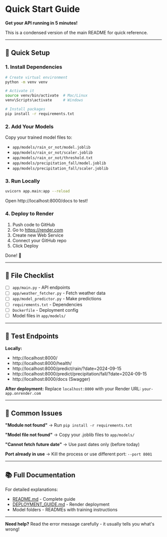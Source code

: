 # Quick Start Guide

**Get your API running in 5 minutes!**

This is a condensed version of the main README for quick reference.

---

## 🚀 Quick Setup

### 1. Install Dependencies

```bash
# Create virtual environment
python -m venv venv

# Activate it
source venv/bin/activate  # Mac/Linux
venv\Scripts\activate     # Windows

# Install packages
pip install -r requirements.txt
```

### 2. Add Your Models

Copy your trained model files to:
- `app/models/rain_or_not/model.joblib`
- `app/models/rain_or_not/scaler.joblib`
- `app/models/rain_or_not/threshold.txt`
- `app/models/precipitation_fall/model.joblib`
- `app/models/precipitation_fall/scaler.joblib`

### 3. Run Locally

```bash
uvicorn app.main:app --reload
```

Open http://localhost:8000/docs to test!

### 4. Deploy to Render

1. Push code to GitHub
2. Go to https://render.com
3. Create new Web Service
4. Connect your GitHub repo
5. Click Deploy

Done! 🎉

---

## 📁 File Checklist

- [ ] `app/main.py` - API endpoints
- [ ] `app/weather_fetcher.py` - Fetch weather data
- [ ] `app/model_predictor.py` - Make predictions
- [ ] `requirements.txt` - Dependencies
- [ ] `Dockerfile` - Deployment config
- [ ] Model files in `app/models/`

---

## 🧪 Test Endpoints

**Locally:**
- http://localhost:8000/
- http://localhost:8000/health/
- http://localhost:8000/predict/rain/?date=2024-09-15
- http://localhost:8000/predict/precipitation/fall/?date=2024-09-15
- http://localhost:8000/docs (Swagger)

**After deployment:**
Replace `localhost:8000` with your Render URL: `your-app.onrender.com`

---

## 🐛 Common Issues

**"Module not found"**
→ Run `pip install -r requirements.txt`

**"Model file not found"**
→ Copy your .joblib files to `app/models/`

**"Cannot fetch future date"**
→ Use past dates only (before today)

**Port already in use**
→ Kill the process or use different port: `--port 8001`

---

## 📚 Full Documentation

For detailed explanations:
- [README.md](README.md) - Complete guide
- [DEPLOYMENT_GUIDE.md](DEPLOYMENT_GUIDE.md) - Render deployment
- Model folders - READMEs with training instructions

---

**Need help?** Read the error message carefully - it usually tells you what's wrong!
